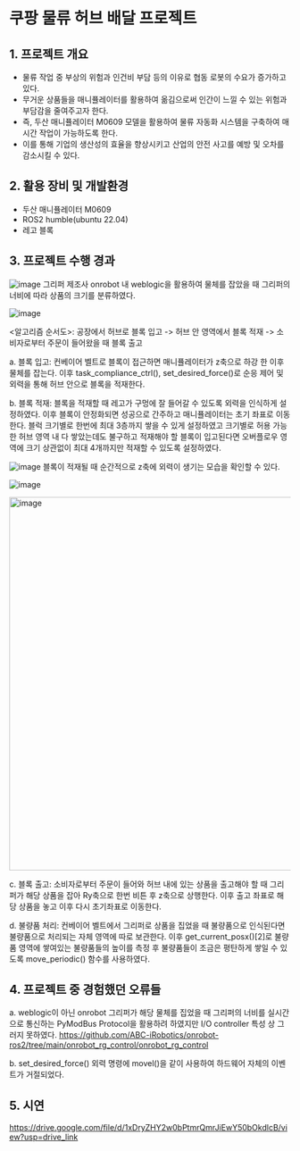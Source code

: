 # 쿠팡 물류 허브 배달 프로젝트

## 1. 프로젝트 개요
- 물류 작업 중 부상의 위험과 인건비 부담 등의 이유로 협동 로봇의 수요가 증가하고 있다.
- 무거운 상품들을 매니퓰레이터를 활용하여 옮김으로써 인간이 느낄 수 있는 위험과 부담감을 줄여주고자 한다.
- 즉, 두산 매니퓰레이터 M0609 모델을 활용하여 물류 자동화 시스템을 구축하여 매시간 작업이 가능하도록 한다.
- 이를 통해 기업의 생산성의 효율을 향상시키고 산업의 안전 사고를 예방 및 오차를 감소시킬 수 있다.
  

## 2. 활용 장비 및 개발환경
- 두산 매니퓰레이터 M0609
- ROS2 humble(ubuntu 22.04)
- 레고 블록


## 3. 프로젝트 수행 경과
![image](https://github.com/user-attachments/assets/72acfe90-bd1c-4ed1-a3f0-fef858b7fb4a)
그리퍼 제조사 onrobot 내 weblogic을 활용하여 물체를 잡았을 때 그리퍼의 너비에 따라 상품의 크기를 분류하였다.

![image](https://github.com/user-attachments/assets/7764861f-1d61-4cb6-a121-78ae0638296f)

<알고리즘 순서도>: 공장에서 허브로 블록 입고 -> 허브 안 영역에서 블록 적재 -> 소비자로부터 주문이 들어왔을 때 블록 출고


a. 블록 입고: 컨베이어 벨트로 블록이 접근하면 매니퓰레이터가 z축으로 하강 한 이후 물체를 잡는다. 이후 task_compliance_ctrl(), set_desired_force()로 순응 제어 및 외력을 통해 허브 안으로 블록을 적재한다.


b. 블록 적재: 블록을 적재할 때 레고가 구멍에 잘 들어갈 수 있도록 외력을 인식하게 설정하였다. 이후 블록이 안정화되면 성공으로 간주하고 매니퓰레이터는 초기 좌표로 이동한다. 블럭 크기별로 한번에 최대 3층까지 쌓을 수 있게 설정하였고 크기별로 허용 가능한 허브 영역 내 다 쌓았는데도 불구하고 적재해야 할 블록이 입고된다면 오버플로우 영역에 크기 상관없이 최대 4개까지만 적재할 수 있도록 설정하였다.


![image](https://github.com/user-attachments/assets/020dd59c-7ca9-48b7-9e8d-478843161db8)
블록이 적재될 때 순간적으로 z축에 외력이 생기는 모습을 확인할 수 있다.

![image](https://github.com/user-attachments/assets/4bd6861c-61c8-473a-b3e4-da4e09364a2f)

<img width="669" alt="image" src="https://github.com/user-attachments/assets/57522522-255f-48f8-bab9-ebbec209afdd" />


c. 블록 출고: 소비자로부터 주문이 들어와 허브 내에 있는 상품을 출고해야 할 때 그리퍼가 해당 상품을 잡아 Ry축으로 한번 비튼 후 z축으로 상행한다. 이후 출고 좌표로 해당 상품을 놓고 이후 다시 초기좌표로 이동한다.


d. 불량품 처리: 컨베이어 벨트에서 그리퍼로 상품을 집었을 때 불량품으로 인식된다면 불량품으로 처리되는 자체 영역에 따로 보관한다. 이후 get_current_posx()[2]로 불량품 영역에 쌓여있는 불량품들의 높이를 측정 후 불량품들이 조금은 평탄하게 쌓일 수 있도록 move_periodic() 함수를 사용하였다.


## 4. 프로젝트 중 경험했던 오류들
a. weblogic이 아닌 onrobot 그리퍼가 해당 물체를 집었을 때 그리퍼의 너비를 실시간으로 통신하는 PyModBus Protocol을 활용하려 하였지만 I/O controller 특성 상 그러지 못하였다.
https://github.com/ABC-iRobotics/onrobot-ros2/tree/main/onrobot_rg_control/onrobot_rg_control

b. set_desired_force() 외력 명령에 movel()을 같이 사용하여 하드웨어 자체의 이벤트가 거절되었다.


## 5. 시연

https://drive.google.com/file/d/1xDryZHY2w0bPtmrQmrJiEwY50bOkdlcB/view?usp=drive_link
